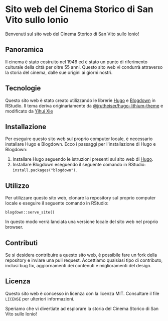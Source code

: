 # Sito web del Cinema Storico di San Vito sullo Ionio

Benvenuti sul sito web del Cinema Storico di San Vito sullo Ionio!

## Panoramica

Il cinema è stato costruito nel 1946 ed è stato un punto di riferimento culturale della città per oltre 55 anni. Questo sito web vi condurrà attraverso la storia del cinema, dalle sue origini ai giorni nostri.

## Tecnologie

Questo sito web è stato creato utilizzando le librerie [Hugo](https://gohugo.io/) e [Blogdown](https://github.com/rstudio/blogdown) in RStudio. Il tema deriva originariamente da [@jrutheiser/hugo-lithium-theme](https://github.com/jrutheiser/hugo-lithium-theme) e modificato da [Yihui Xie](https://github.com/yihui/hugo-lithium)

## Installazione

Per eseguire questo sito web sul proprio computer locale, è necessario installare Hugo e Blogdown. Ecco i passaggi per l'installazione di Hugo e Blogdown:

1. Installare Hugo seguendo le istruzioni presenti sul sito web di [Hugo](https://gohugo.io/getting-started/installing/).
2. Installare Blogdown eseguendo il seguente comando in RStudio: `install.packages("blogdown")`.

## Utilizzo

Per utilizzare questo sito web, clonare la repository sul proprio computer locale e eseguire il seguente comando in RStudio:

`blogdown::serve_site()`


In questo modo verrà lanciata una versione locale del sito web nel proprio browser.

## Contributi

Se si desidera contribuire a questo sito web, è possibile fare un fork della repository e inviare una pull request. Accettiamo qualsiasi tipo di contributo, inclusi bug fix, aggiornamenti dei contenuti e miglioramenti del design.

## Licenza

Questo sito web è concesso in licenza con la licenza MIT. Consultare il file `LICENSE` per ulteriori informazioni.

Speriamo che vi divertiate ad esplorare la storia del Cinema Storico di San Vito sullo Ionio!

